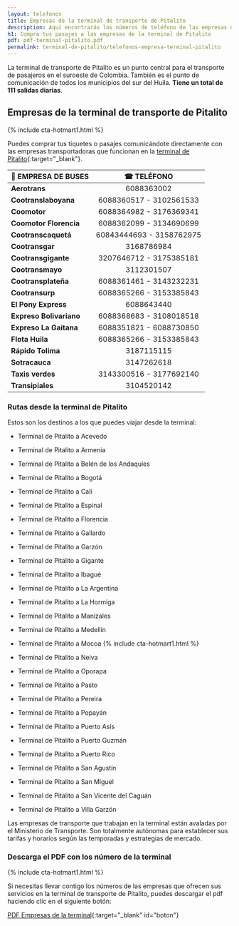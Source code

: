```yaml
---
layout: telefonos
title: Empresas de la terminal de transporte de Pitalito
description: Aquí encontrarás los números de teléfono de las empresas de la Terminal de Transporte de Pitalito. ¡Compra tus pasajes directamente con ellas!
h1: Compra tus pasajes a las empresas de la terminal de Pitalito
pdf: pdf-terminal-pitalito.pdf
permalink: terminal-de-pitalito/telefonos-empresa-terminal-pitalito
---
```

La terminal de transporte de Pitalito es un punto central para el transporte de pasajeros en el suroeste de Colombia. También es el punto de comunicación de todos los municipios del sur del Huila. **Tiene un total de 111 salidas diarias**.

## Empresas de la terminal de transporte de Pitalito

{% include cta-hotmart1.html %}

Puedes comprar tus tiquetes o pasajes comunicándote directamente con las empresas transportadoras que funcionan en la [terminal de Pitalito]({{'terminal-de-pitalito'|relative_url}} "Terminal de Pitalito"){:target="_blank"}.

| 🚌 EMPRESA DE BUSES | ☎ TELÉFONO |
| --- | :---: |
| **Aerotrans** | 6088363002 |
| **Cootranslaboyana** | 6088360517 - 3102561533 |
| **Coomotor** | 6088364982 - 3176369341 |
| **Coomotor Florencia** | 6088362099 - 3134690699 |
| **Cootranscaquetá** | 60843444693 - 3158762975 |
| **Cootransgar** | 3168786984 |
| **Cootransgigante** | 3207646712 - 3175385181 |
| **Cootransmayo** | 3112301507 |
| **Cootransplateña** | 6088361461 - 3143232231 |
| **Cootransurp** | 6088365266 - 3153385843 |
| **El Pony Express** | 6088643440 |
| **Expreso Bolivariano** | 6088368683 - 3108018518 |
| **Expreso La Gaitana** | 6088351821 - 6088730850 |
| **Flota Huila** | 6088365266 - 3153385843 |
| **Rápido Tolima** | 3187115115 |
| **Sotracauca** | 3147262618 |
| **Taxis verdes** |  3143300516 - 3177692140 |
| **Transipiales** |  3104520142 |

### Rutas desde la terminal de Pitalito

Estos son los destinos a los que puedes viajar desde la terminal:

* Terminal de Pitalito a Acevedo
* Terminal de Pitalito a Armenia
* Terminal de Pitalito a Belén de los Andaquíes
* Terminal de Pitalito a Bogotá
* Terminal de Pitalito a Cali
* Terminal de Pitalito a Espinal
* Terminal de Pitalito a Florencia
* Terminal de Pitalito a Gallardo
* Terminal de Pitalito a Garzón
* Terminal de Pitalito a Gigante
* Terminal de Pitalito a Ibagué
* Terminal de Pitalito a La Argentina
* Terminal de Pitalito a La Hormiga
* Terminal de Pitalito a Manizales
* Terminal de Pitalito a Medellín
* Terminal de Pitalito a Mocoa
{% include cta-hotmart1.html %}

* Terminal de Pitalito a Neiva
* Terminal de Pitalito a Oporapa
* Terminal de Pitalito a Pasto
* Terminal de Pitalito a Pereira
* Terminal de Pitalito a Popayán
* Terminal de Pitalito a Puerto Asís
* Terminal de Pitalito a Puerto Guzmán
* Terminal de Pitalito a Puerto Rico
* Terminal de Pitalito a San Agustín
* Terminal de Pitalito a San Miguel
* Terminal de Pitalito a San Vicente del Caguán
* Terminal de Pitalito a Villa Garzón

Las empresas de transporte que trabajan en la terminal están avaladas por el Ministerio de Transporte. Son totalmente autónomas para establecer sus tarifas y horarios según las temporadas y estrategias de mercado.

### Descarga el PDF con los número de la terminal

{% include cta-hotmart1.html %}

Si necesitas llevar contigo los números de las empresas que ofrecen sus servicios en la terminal de transporte de Pitalito, puedes descargar el pdf haciendo clic en el siguiente botón:

[PDF Empresas de la terminal]({{'assets/pdf-terminal-pitalito.pdf'|relative_url}}){:target="_blank" id="boton"}
